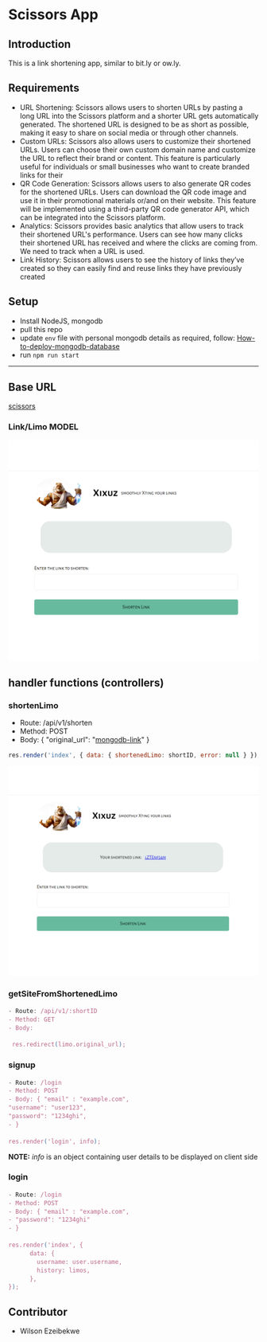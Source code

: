 # **Scissors App**

## Introduction

This is a link shortening app, similar to bit.ly or ow.ly.

## Requirements

- URL Shortening:
  Scissors allows users to shorten URLs by pasting a long URL into the Scissors platform and a
  shorter URL gets automatically generated. The shortened URL is designed to be as short as
  possible, making it easy to share on social media or through other channels.
- Custom URLs:
  Scissors also allows users to customize their shortened URLs. Users can choose their own
  custom domain name and customize the URL to reflect their brand or content. This feature is
  particularly useful for individuals or small businesses who want to create branded links for their
- QR Code Generation:
  Scissors allows users to also generate QR codes for the shortened URLs. Users can download
  the QR code image and use it in their promotional materials or/and on their website. This
  feature will be implemented using a third-party QR code generator API, which can be integrated
  into the Scissors platform.
- Analytics:
  Scissors provides basic analytics that allow users to track their shortened URL's performance.
  Users can see how many clicks their shortened URL has received and where the clicks are
  coming from. We need to track when a URL is used.
- Link History:
  Scissors allows users to see the history of links they’ve created so they can easily find and reuse
  links they have previously created

## Setup

- Install NodeJS, mongodb
- pull this repo
- update `env` file with personal mongodb details as required, follow: [How-to-deploy-mongodb-database](https://www.freecodecamp.org/news/learn-mongodb-a4ce205e7739/)
- run `npm run start`

---

## Base URL

[scissors](https://xixuz.onrender.com/)

### Link/Limo MODEL


![Scissors Landing page - name request.](./public/imgs/site-image-1.png)

## handler functions (controllers)

### shortenLimo

- Route: /api/v1/shorten
- Method: POST
- Body: {
  "original_url": "[mongodb-link](https://cloud.mongodb.com/v2/)"
  }

```JavaScript
res.render('index', { data: { shortenedLimo: shortID, error: null } });
```

![Sissors return message.](./public/imgs/site-image-2.png)

### getSiteFromShortenedLimo

```JavaScript
- Route: /api/v1/:shortID
- Method: GET
- Body:

 res.redirect(limo.original_url);
```

### signup

```JavaScript
- Route: /login
- Method: POST
- Body: { "email" : "example.com",
"username": "user123",
"password": "1234ghi",
- }

res.render('login', info);
```

**NOTE:** _info_ is an object containing user details to be displayed on client side

### login

```JavaScript
- Route: /login
- Method: POST
- Body: { "email" : "example.com",
- "password": "1234ghi"
- }

res.render('index', {
      data: {
        username: user.username,
        history: limos,
      },
});
```

## Contributor

- Wilson Ezeibekwe

```

```
